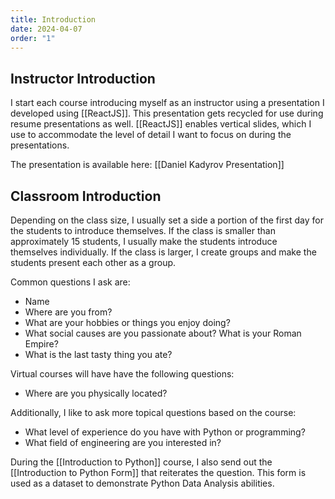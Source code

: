```yaml
---
title: Introduction
date: 2024-04-07
order: "1"
---
```


## Instructor Introduction

I start each course introducing myself as an instructor using a presentation I developed using [[ReactJS]]. This presentation gets recycled for use during resume presentations as well. [[ReactJS]] enables vertical slides, which I use to accommodate the level of detail I want to focus on during the presentations. 

The presentation is available here: [[Daniel Kadyrov Presentation]]

## Classroom Introduction

Depending on the class size, I usually set a side a portion of the first day for the students to introduce themselves. If the class is smaller than approximately 15 students, I usually make the students introduce themselves individually. If the class is larger, I create groups and make the students present each other as a group. 

Common questions I ask are: 
- Name
- Where are you from? 
- What are your hobbies or things you enjoy doing?
- What social causes are you passionate about? What is your Roman Empire?
- What is the last tasty thing you ate? 

Virtual courses will have have the following questions: 
- Where are you physically located?

Additionally, I like to ask more topical questions based on the course: 
- What level of experience do you have with Python or programming?
- What field of engineering are you interested in? 

During the [[Introduction to Python]] course, I also send out the [[Introduction to Python Form]] that reiterates the question. This form is used as a dataset to demonstrate Python Data Analysis abilities. 
